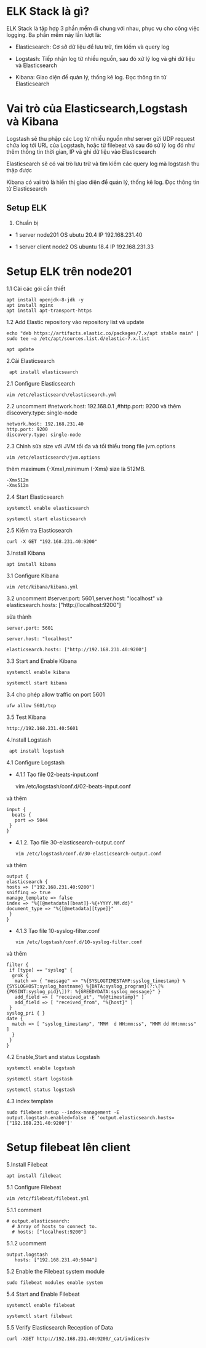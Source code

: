 # ELK Stack là gì?

ELK Stack là tập hợp 3 phần mềm đi chung với nhau, phục vụ cho công việc logging. Ba phần mềm này lần lượt là:

- Elasticsearch: Cơ sở dữ liệu để lưu trữ, tìm kiếm và query log

- Logstash: Tiếp nhận log từ nhiều nguồn, sau đó xử lý log và ghi dữ liệu và Elasticsearch

- Kibana: Giao diện để quản lý, thống kê log. Đọc thông tin từ Elasticsearch

# Vai trò của Elasticsearch,Logstash và Kibana

Logstash sẽ thu phập các Log từ nhiều nguồn như server gửi UDP request chứa log tới URL của Logstash, hoặc từ filebeat và sau đó sử lý log đó như thêm thông tin thời gian, IP và ghi dữ liệu vào Elasticsearch


Elasticsearch sẽ có vai trò lưu trữ và tìm kiếm các query log mà logstash thu thập được


Kibana có vai trò là hiển thị giao diện để quản lý, thống kê log. Đọc thông tin từ Elasticsearch 

## Setup ELK

1. Chuẩn bị

- 1 server node201 OS ubutu 20.4 IP 192.168.231.40

- 1 server client node2 OS ubuntu 18.4 IP 192.168.231.33


# Setup ELK trên node201

1.1 Cài các gói cần thiết

    apt install openjdk-8-jdk -y
    apt install nginx
    apt install apt-transport-https

1.2 Add Elastic repository vào repository list và update

    echo "deb https://artifacts.elastic.co/packages/7.x/apt stable main" | sudo tee –a /etc/apt/sources.list.d/elastic-7.x.list  

    apt update

2.Cài Elasticsearch

     apt install elasticsearch

2.1 Configure Elasticsearch

    vim /etc/elasticsearch/elasticsearch.yml

2.2 uncomment #network.host: 192.168.0.1 ,#http.port: 9200 và thêm discovery.type: single-node

    network.host: 192.168.231.40
    http.port: 9200
    discovery.type: single-node

2.3 Chỉnh sửa size với JVM  tối đa và tối thiểu trong file jvm.options

    vim /etc/elasticsearch/jvm.options

thêm maximum (-Xmx),minimum (-Xms) size là 512MB.

    -Xmx512m
    -Xms512m

2.4 Start Elasticsearch

    systemctl enable elasticsearch

    systemctl start elasticsearch

2.5 Kiểm tra Elasticsearch

    curl -X GET "192.168.231.40:9200"


3.Install Kibana

    apt install kibana

3.1 Configure Kibana

    vim /etc/kibana/kibana.yml

3.2 uncomment #server.port: 5601,server.host: "localhost" và elasticsearch.hosts: ["http://localhost:9200"]

sửa thành 

    server.port: 5601

    server.host: "localhost"

    elasticsearch.hosts: ["http://192.168.231.40:9200"]

3.3 Start and Enable Kibana

    systemctl enable kibana

    systemctl start kibana

3.4 cho phép allow traffic on port 5601

    ufw allow 5601/tcp

3.5 Test Kibana

    http://192.168.231.40:5601


4.Install Logstash

     apt install logstash

4.1 Configure Logstash
 
 - 4.1.1 Tạo file 02-beats-input.conf 

    vim /etc/logstash/conf.d/02-beats-input.conf

và thêm

    input {
      beats {
       port => 5044
     } 
    }

- 4.1.2. Tạo file 30-elasticsearch-output.conf

      vim /etc/logstash/conf.d/30-elasticsearch-output.conf

và thêm

    output {
    elasticsearch {
    hosts => ["192.168.231.40:9200"]
    sniffing => true
    manage_template => false
    index => "%{[@metadata][beat]}-%{+YYYY.MM.dd}"
    document_type => "%{[@metadata][type]}"
     }
    }

- 4.1.3 Tạo file 10-syslog-filter.conf

      vim /etc/logstash/conf.d/10-syslog-filter.conf

và thêm 
 
    filter {
     if [type] == "syslog" {
      grok {
       match => { "message" => "%{SYSLOGTIMESTAMP:syslog_timestamp} %{SYSLOGHOST:syslog_hostname} %{DATA:syslog_program}(?:\[%{POSINT:syslog_pid}\])?: %{GREEDYDATA:syslog_message}" }
       add_field => [ "received_at", "%{@timestamp}" ]
       add_field => [ "received_from", "%{host}" ]
     }
    syslog_pri { }
    date {
      match => [ "syslog_timestamp", "MMM  d HH:mm:ss", "MMM dd HH:mm:ss" ]
      }
     }
    }

4.2 Enable,Start and status Logstash

    systemctl enable logstash

    systemctl start logstash

    systemctl status logstash

4.3 index template

    sudo filebeat setup --index-management -E output.logstash.enabled=false -E 'output.elasticsearch.hosts=["192.168.231.40:9200"]'



# Setup filebeat lên client

5.Install Filebeat

    apt install filebeat

5.1 Configure Filebeat

    vim /etc/filebeat/filebeat.yml

5.1.1 comment 

    # output.elasticsearch:
      # Array of hosts to connect to.
      # hosts: ["localhost:9200"]

5.1.2 ucomment

    output.logstash
       hosts: ["192.168.231.40:5044"]

5.2 Enable the Filebeat system module

    sudo filebeat modules enable system

5.4 Start and Enable Filebeat

    systemctl enable filebeat

    systemctl start filebeat

5.5 Verify Elasticsearch Reception of Data

    curl -XGET http://192.168.231.40:9200/_cat/indices?v











    
















